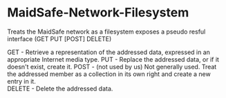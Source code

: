 MaidSafe-Network-Filesystem
===========================

Treats the MaidSafe network as a filesystem exposes a pseudo resful interface (GET PUT	[POST] DELETE)

GET - Retrieve a representation of the addressed data, expressed in an appropriate Internet media type. 
PUT - Replace the addressed data, or if it doesn't exist, create it.
POST - (not used by us) Not generally used. Treat the addressed member as a collection in its own right and create a new entry in it.	
DELETE - Delete the addressed data.